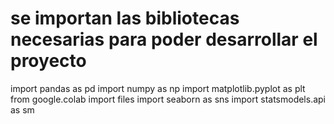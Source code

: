 # se importan las bibliotecas necesarias para poder desarrollar el proyecto 
import pandas as pd
import numpy as np
import matplotlib.pyplot as plt
from google.colab import files
import seaborn as sns
import statsmodels.api as sm
